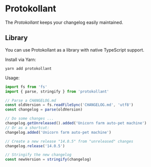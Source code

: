 Protokollant
============

The _Protokollant_ keeps your changelog easily maintained.
 
Library
-------

You can use Protokollant as a library with native TypeScript support.

Install via Yarn:

    yarn add protokollant

Usage:

```typescript
import fs from 'fs'
import { parse, stringify } from 'protokollant'

// Parse a CHANGELOG.md
const oldVersion = fs.readFileSync('CHANGELOG.md', 'utf8')
const changelog = parse(oldVersion)

// Do some changes ...
changelog.getUnreleased().added('Unicorn farm auto-pet machine')
// Or as a shortcut:
changelog.added('Unicorn farm auto-pet machine')

// Create a new release "14.0.5" from "unreleased" changes
changelog.release('14.0.5')

// Stringify the new changelog
const newVersion = stringify(changelog)
```
